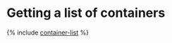 # Getting a list of containers

{% include [container-list](../../_includes/serverless-containers/container-list.md) %}
